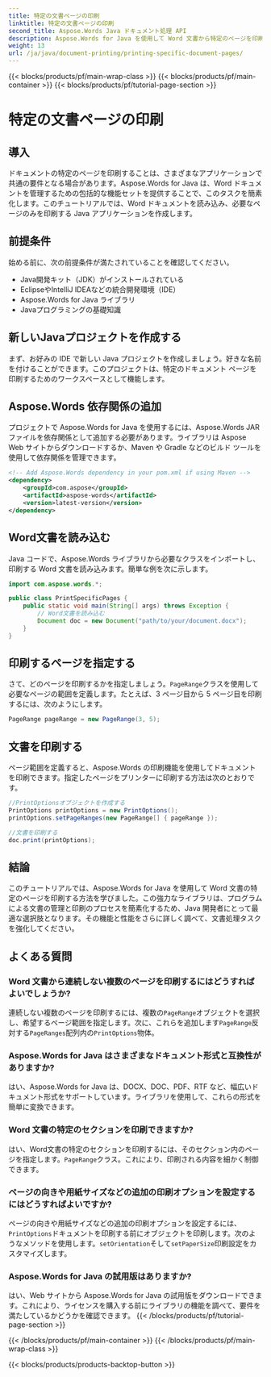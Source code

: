 ```yaml
---
title: 特定の文書ページの印刷
linktitle: 特定の文書ページの印刷
second_title: Aspose.Words Java ドキュメント処理 API
description: Aspose.Words for Java を使用して Word 文書から特定のページを印刷する方法を学びます。Java 開発者向けのステップバイステップ ガイド。
weight: 13
url: /ja/java/document-printing/printing-specific-document-pages/
---
```


{{< blocks/products/pf/main-wrap-class >}}
{{< blocks/products/pf/main-container >}}
{{< blocks/products/pf/tutorial-page-section >}}

# 特定の文書ページの印刷


## 導入

ドキュメントの特定のページを印刷することは、さまざまなアプリケーションで共通の要件となる場合があります。Aspose.Words for Java は、Word ドキュメントを管理するための包括的な機能セットを提供することで、このタスクを簡素化します。このチュートリアルでは、Word ドキュメントを読み込み、必要なページのみを印刷する Java アプリケーションを作成します。

## 前提条件

始める前に、次の前提条件が満たされていることを確認してください。

- Java開発キット（JDK）がインストールされている
- EclipseやIntelliJ IDEAなどの統合開発環境（IDE）
- Aspose.Words for Java ライブラリ
- Javaプログラミングの基礎知識

## 新しいJavaプロジェクトを作成する

まず、お好みの IDE で新しい Java プロジェクトを作成しましょう。好きな名前を付けることができます。このプロジェクトは、特定のドキュメント ページを印刷するためのワークスペースとして機能します。

## Aspose.Words 依存関係の追加

プロジェクトで Aspose.Words for Java を使用するには、Aspose.Words JAR ファイルを依存関係として追加する必要があります。ライブラリは Aspose Web サイトからダウンロードするか、Maven や Gradle などのビルド ツールを使用して依存関係を管理できます。

```xml
<!-- Add Aspose.Words dependency in your pom.xml if using Maven -->
<dependency>
    <groupId>com.aspose</groupId>
    <artifactId>aspose-words</artifactId>
    <version>latest-version</version>
</dependency>
```

## Word文書を読み込む

Java コードで、Aspose.Words ライブラリから必要なクラスをインポートし、印刷する Word 文書を読み込みます。簡単な例を次に示します。

```java
import com.aspose.words.*;

public class PrintSpecificPages {
    public static void main(String[] args) throws Exception {
        // Word文書を読み込む
        Document doc = new Document("path/to/your/document.docx");
    }
}
```

## 印刷するページを指定する

さて、どのページを印刷するかを指定しましょう。`PageRange`クラスを使用して必要なページの範囲を定義します。たとえば、3 ページ目から 5 ページ目を印刷するには、次のようにします。

```java
PageRange pageRange = new PageRange(3, 5);
```

## 文書を印刷する

ページ範囲を定義すると、Aspose.Words の印刷機能を使用してドキュメントを印刷できます。指定したページをプリンターに印刷する方法は次のとおりです。

```java
//PrintOptionsオブジェクトを作成する
PrintOptions printOptions = new PrintOptions();
printOptions.setPageRanges(new PageRange[] { pageRange });

//文書を印刷する
doc.print(printOptions);
```

## 結論

このチュートリアルでは、Aspose.Words for Java を使用して Word 文書の特定のページを印刷する方法を学びました。この強力なライブラリは、プログラムによる文書の管理と印刷のプロセスを簡素化するため、Java 開発者にとって最適な選択肢となります。その機能と性能をさらに詳しく調べて、文書処理タスクを強化してください。

## よくある質問

### Word 文書から連続しない複数のページを印刷するにはどうすればよいでしょうか?

連続しない複数のページを印刷するには、複数の`PageRange`オブジェクトを選択し、希望するページ範囲を指定します。次に、これらを追加します`PageRange`反対する`PageRanges`配列内の`PrintOptions`物体。

### Aspose.Words for Java はさまざまなドキュメント形式と互換性がありますか?

はい、Aspose.Words for Java は、DOCX、DOC、PDF、RTF など、幅広いドキュメント形式をサポートしています。ライブラリを使用して、これらの形式を簡単に変換できます。

### Word 文書の特定のセクションを印刷できますか?

はい、Word文書の特定のセクションを印刷するには、そのセクション内のページを指定します。`PageRange`クラス。これにより、印刷される内容を細かく制御できます。

### ページの向きや用紙サイズなどの追加の印刷オプションを設定するにはどうすればよいですか?

ページの向きや用紙サイズなどの追加の印刷オプションを設定するには、`PrintOptions`ドキュメントを印刷する前にオブジェクトを印刷します。次のようなメソッドを使用します。`setOrientation`そして`setPaperSize`印刷設定をカスタマイズします。

### Aspose.Words for Java の試用版はありますか?

はい、Web サイトから Aspose.Words for Java の試用版をダウンロードできます。これにより、ライセンスを購入する前にライブラリの機能を調べて、要件を満たしているかどうかを確認できます。
{{< /blocks/products/pf/tutorial-page-section >}}

{{< /blocks/products/pf/main-container >}}
{{< /blocks/products/pf/main-wrap-class >}}

{{< blocks/products/products-backtop-button >}}
